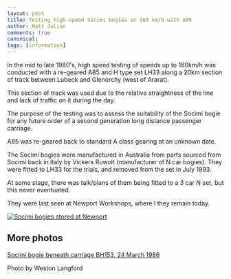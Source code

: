 ```yaml
---
layout: post
title: Testing high-speed Socimi bogies at 160 km/h with A85 
author: Matt Julian
comments: true
canonical: 
tags: [information]
---
```


In the mid to late 1980's, high speed testing of speeds up to 160km/h was conducted with a re-geared A85 and H type set LH33 along a 20km section of track between Lubeck and Glenorchy (west of Ararat).

This section of track was used due to the relative straightness of the line and lack of traffic on it during the day.

The purpose of the testing was to assess the suitability of the Socimi bogie for any future order of a second generation long distance passenger carriage.

A85 was re-geared back to standard A class gearing at an unknown date.

The Socimi bogies were manufactured in Australia from parts sourced from Socimi back in Italy by Vickers Ruwolt (manufacturer of N car bogies). They were fitted to LH33 for the trials, and removed from the set in July 1993.

At some stage, there was talk/plans of them being fitted to a 3 car N set, but this never eventuated.

They were last seen at Newport Workshops, where I they remain today.

<a href="http://railgallery.wongm.com/vline-bits/D141_4121.jpg.html"><img src="http://railgallery.wongm.com/cache/vline-bits/D141_4121_595.jpg?cached=1470790803" alt="Socimi bogies stored at Newport" /></a>

## More photos

[Socimi bogie beneath carriage BH153, 24 March 1986](https://www.westonlangford.com/images/photo/115742/)

Photo by Weston Langford